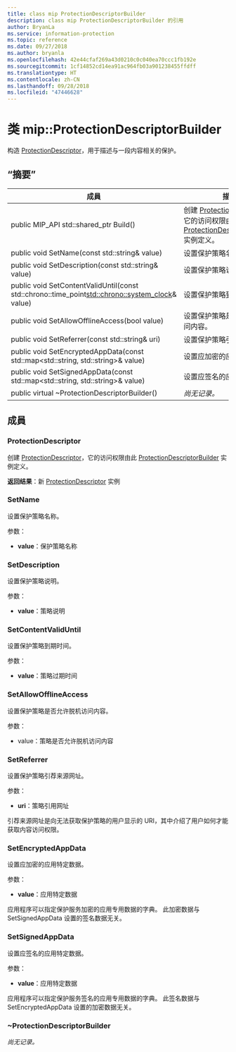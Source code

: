```yaml
---
title: class mip ProtectionDescriptorBuilder
description: class mip ProtectionDescriptorBuilder 的引用
author: BryanLa
ms.service: information-protection
ms.topic: reference
ms.date: 09/27/2018
ms.author: bryanla
ms.openlocfilehash: 42e44cfaf269a43d0210c0c040ea70ccc1fb192e
ms.sourcegitcommit: 1cf14852cd14ea91ac964fb03a901238455ffdff
ms.translationtype: HT
ms.contentlocale: zh-CN
ms.lasthandoff: 09/28/2018
ms.locfileid: "47446628"
---
```

# <a name="class-mipprotectiondescriptorbuilder"></a>类 mip::ProtectionDescriptorBuilder 
构造 [ProtectionDescriptor](class_mip_protectiondescriptor.md)，用于描述与一段内容相关的保护。
  
## <a name="summary"></a>“摘要”
 成員                        | 描述                                
--------------------------------|---------------------------------------------
public MIP_API std::shared_ptr<ProtectionDescriptor> Build()  |  创建 [ProtectionDescriptor](class_mip_protectiondescriptor.md)，它的访问权限由此 [ProtectionDescriptorBuilder](class_mip_protectiondescriptorbuilder.md) 实例定义。
 public void SetName(const std::string& value)  |  设置保护策略名称。
 public void SetDescription(const std::string& value)  |  设置保护策略说明。
public void SetContentValidUntil(const std::chrono::time_point<std::chrono::system_clock>& value)  |  设置保护策略到期时间。
 public void SetAllowOfflineAccess(bool value)  |  设置保护策略是否允许脱机访问内容。
 public void SetReferrer(const std::string& uri)  |  设置保护策略引荐来源网址。
public void SetEncryptedAppData(const std::map<std::string, std::string>& value)  |  设置应加密的应用特定数据。
public void SetSignedAppData(const std::map<std::string, std::string>& value)  |  设置应签名的应用特定数据。
 public virtual ~ProtectionDescriptorBuilder()  | _尚无记录。_
  
## <a name="members"></a>成員
  
### <a name="protectiondescriptor"></a>ProtectionDescriptor
创建 [ProtectionDescriptor](class_mip_protectiondescriptor.md)，它的访问权限由此 [ProtectionDescriptorBuilder](class_mip_protectiondescriptorbuilder.md) 实例定义。

  
**返回结果**：新 [ProtectionDescriptor](class_mip_protectiondescriptor.md) 实例
  
### <a name="setname"></a>SetName
设置保护策略名称。

参数：  
* **value**：保护策略名称


  
### <a name="setdescription"></a>SetDescription
设置保护策略说明。

参数：  
* **value**：策略说明


  
### <a name="setcontentvaliduntil"></a>SetContentValidUntil
设置保护策略到期时间。

参数：  
* **value**：策略过期时间


  
### <a name="setallowofflineaccess"></a>SetAllowOfflineAccess
设置保护策略是否允许脱机访问内容。

参数：  
* value：策略是否允许脱机访问内容


  
### <a name="setreferrer"></a>SetReferrer
设置保护策略引荐来源网址。

参数：  
* **uri**：策略引用网址


引荐来源网址是向无法获取保护策略的用户显示的 URI，其中介绍了用户如何才能获取内容访问权限。
  
### <a name="setencryptedappdata"></a>SetEncryptedAppData
设置应加密的应用特定数据。

参数：  
* **value**：应用特定数据


应用程序可以指定保护服务加密的应用专用数据的字典。 此加密数据与 SetSignedAppData 设置的签名数据无关。
  
### <a name="setsignedappdata"></a>SetSignedAppData
设置应签名的应用特定数据。

参数：  
* **value**：应用特定数据


应用程序可以指定保护服务签名的应用专用数据的字典。 此签名数据与 SetEncryptedAppData 设置的加密数据无关。
  
### <a name="protectiondescriptorbuilder"></a>~ProtectionDescriptorBuilder
_尚无记录。_

